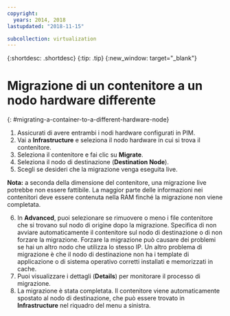 ```yaml
---
copyright:
  years: 2014, 2018
lastupdated: "2018-11-15"

subcollection: virtualization
---
```

{:shortdesc: .shortdesc}
{:tip: .tip}
{:new_window: target="_blank"}

# Migrazione di un contenitore a un nodo hardware differente
{: #migrating-a-container-to-a-different-hardware-node}

1. Assicurati di avere entrambi i nodi hardware configurati in PIM.
2. Vai a **Infrastructure** e seleziona il nodo hardware in cui si trova il contenitore.
3. Seleziona il contenitore e fai clic su **Migrate**.
4. Seleziona il nodo di destinazione (**Destination Node**).
5. Scegli se desideri che la migrazione venga eseguita live.

**Nota:** a seconda della dimensione del contenitore, una migrazione live potrebbe non essere fattibile. La maggior parte delle informazioni nei contenitori deve essere contenuta nella RAM finché la migrazione non viene completata.

6. In **Advanced**, puoi selezionare se rimuovere o meno i file contenitore che si trovano sul nodo di origine dopo la migrazione. Specifica di non avviare automaticamente il contenitore sul nodo di destinazione o di non forzare la migrazione. Forzare la migrazione può causare dei problemi se hai un altro nodo che utilizza lo stesso IP. Un altro problema di migrazione è che il nodo di destinazione non ha i template di applicazione o di sistema operativo corretti installati e memorizzati in cache.
7. Puoi visualizzare i dettagli (**Details**) per monitorare il processo di migrazione.
8. La migrazione è stata completata. Il contenitore viene automaticamente spostato al nodo di destinazione, che può essere trovato in **Infrastructure** nel riquadro del menu a sinistra.

